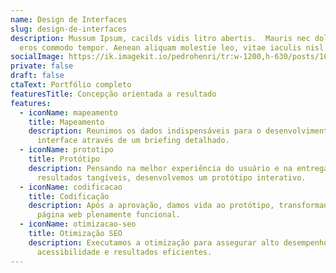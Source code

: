 ```yaml
---
name: Design de Interfaces
slug: design-de-interfaces
description: Mussum Ipsum, cacilds vidis litro abertis.  Mauris nec dolor in
  eros commodo tempor. Aenean aliquam molestie leo, vitae iaculis nisl.
socialImage: https://ik.imagekit.io/pedrohenri/tr:w-1200,h-630/posts/100-960x538.jpg
private: false
draft: false
ctaText: Portfólio completo
featuresTitle: Concepção orientada a resultado
features:
  - iconName: mapeamento
    title: Mapeamento
    description: Reunimos os dados indispensáveis para o desenvolvimento da
      interface através de um briefing detalhado.
  - iconName: prototipo
    title: Protótipo
    description: Pensando na melhor experiência do usuário e na entrega de
      resultados tangíveis, desenvolvemos um protótipo interativo.
  - iconName: codificacao
    title: Codificação
    description: Após a aprovação, damos vida ao protótipo, transformando-o em uma
      página web plenamente funcional.
  - iconName: otimizacao-seo
    title: Otimização SEO
    description: Executamos a otimização para assegurar alto desempenho, garantindo
      acessibilidade e resultados eficientes.
---
```

